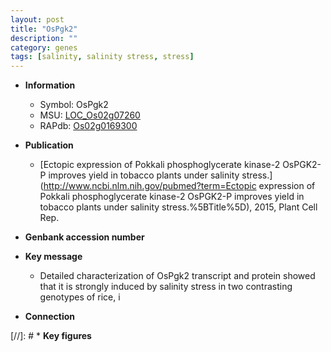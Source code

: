 ```yaml
---
layout: post
title: "OsPgk2"
description: ""
category: genes
tags: [salinity, salinity stress, stress]
---
```


* **Information**  
    + Symbol: OsPgk2  
    + MSU: [LOC_Os02g07260](http://rice.uga.edu/cgi-bin/ORF_infopage.cgi?orf=LOC_Os02g07260)  
    + RAPdb: [Os02g0169300](https://rapdb.dna.affrc.go.jp/locus/?name=Os02g0169300)  

* **Publication**  
    + [Ectopic expression of Pokkali phosphoglycerate kinase-2 OsPGK2-P improves yield in tobacco plants under salinity stress.](http://www.ncbi.nlm.nih.gov/pubmed?term=Ectopic expression of Pokkali phosphoglycerate kinase-2 OsPGK2-P improves yield in tobacco plants under salinity stress.%5BTitle%5D), 2015, Plant Cell Rep.

* **Genbank accession number**  

* **Key message**  
    + Detailed characterization of OsPgk2 transcript and protein showed that it is strongly induced by salinity stress in two contrasting genotypes of rice, i

* **Connection**  

[//]: # * **Key figures**  


